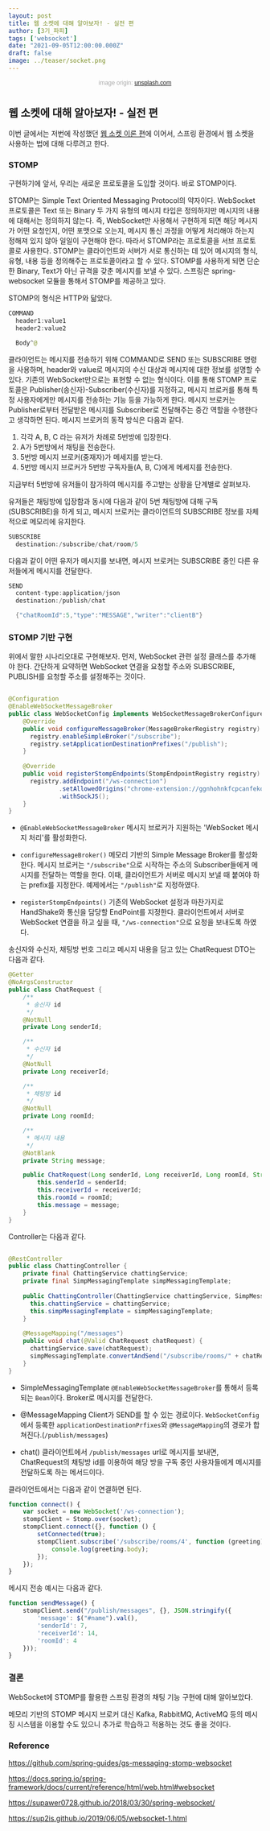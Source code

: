 ```yaml
---
layout: post  
title: 웹 소켓에 대해 알아보자! - 실전 편 
author: [3기_파피]
tags: ['websocket']
date: "2021-09-05T12:00:00.000Z"
draft: false 
image: ../teaser/socket.png
---
```


<p style="font-family: sans-serif; text-align: center; color: #aaa; margin-bottom: 3em; font-size: 85%">image origin: <a href="https://unsplash.com/photos/vT9zeLCOpps">unsplash.com</a></p>

## 웹 소켓에 대해 알아보자! - 실전 편

이번 글에서는 저번에 작성했던 [웹 소켓 이론 편](https://tecoble.techcourse.co.kr/post/2021-08-14-web-socket/)에 이어서, 스프링 환경에서 웹 소켓을 사용하는 법에 대해 다루려고 한다.

### STOMP

구현하기에 앞서, 우리는 새로운 프로토콜을 도입할 것이다. 바로 STOMP이다.

STOMP는 Simple Text Oriented Messaging Protocol의 약자이다. WebSocket 프로토콜은 Text 또는 Binary 두 가지 유형의 메시지 타입은 정의하지만 메시지의 내용에 대해서는 정의하지 않는다. 
즉, WebSocket만 사용해서 구현하게 되면 해당 메시지가 어떤 요청인지, 어떤 포맷으로 오는지, 메시지 통신 과정을 어떻게 처리해야 하는지 정해져 있지 않아 일일이 구현해야 한다.
따라서 STOMP라는 프로토콜을 서브 프로토콜로 사용한다. STOMP는 클라이언트와 서버가 서로 통신하는 데 있어 메시지의 형식, 유형, 내용 등을 정의해주는 프로토콜이라고 할 수 있다. 
STOMP를 사용하게 되면 단순한 Binary, Text가 아닌 규격을 갖춘 메시지를 보낼 수 있다.
스프링은 spring-websocket 모듈을 통해서 STOMP를 제공하고 있다.

STOMP의 형식은 HTTP와 닮았다.

```java
COMMAND
  header1:value1
  header2:value2

  Body^@
```

클라이언트는 메시지를 전송하기 위해 COMMAND로 SEND 또는 SUBSCRIBE 명령을 사용하며, header와 value로 메시지의 수신 대상과 메시지에 대한 정보를 설명할 수 있다. 기존의 WebSocket만으로는 표현할 수 없는 형식이다.
이를 통해 STOMP 프로토콜은 Publisher(송신자)-Subscriber(수신자)를 지정하고, 메시지 브로커를 통해 특정 사용자에게만 메시지를 전송하는 기능 등을 가능하게 한다.
메시지 브로커는 Publisher로부터 전달받은 메시지를 Subscriber로 전달해주는 중간 역할을 수행한다고 생각하면 된다.
메시지 브로커의 동작 방식은 다음과 같다.

1. 각각 A, B, C 라는 유저가 차례로 5번방에 입장한다.
2. A가 5번방에서 채팅을 전송한다.
3. 5번방 메시지 브로커(중재자)가 메세지를 받는다.
4. 5번방 메시지 브로커가 5번방 구독자들(A, B, C)에게 메세지를 전송한다.

지금부터 5번방에 유저들이 참가하여 메시지를 주고받는 상황을 단계별로 살펴보자.

유저들은 채팅방에 입장함과 동시에 다음과 같이 5번 채팅방에 대해 구독(SUBSCRIBE)을 하게 되고, 메시지 브로커는 클라이언트의 SUBSCRIBE 정보를 자체적으로 메모리에 유지한다.

```java
SUBSCRIBE
  destination:/subscribe/chat/room/5
```

다음과 같이 어떤 유저가 메시지를 보내면, 메시지 브로커는 SUBSCRIBE 중인 다른 유저들에게 메시지를 전달한다.

```java
SEND
  content-type:application/json
  destination:/publish/chat

  {"chatRoomId":5,"type":"MESSAGE","writer":"clientB"}
```

### STOMP 기반 구현

위에서 말한 시나리오대로 구현해보자. 먼저, WebSocket 관련 설정 클래스를 추가해야 한다.
간단하게 요약하면 WebSocket 연결을 요청할 주소와 SUBSCRIBE, PUBLISH를 요청할 주소를 설정해주는 것이다.

```java

@Configuration
@EnableWebSocketMessageBroker
public class WebSocketConfig implements WebSocketMessageBrokerConfigurer {
    @Override
    public void configureMessageBroker(MessageBrokerRegistry registry) {
      registry.enableSimpleBroker("/subscribe");
      registry.setApplicationDestinationPrefixes("/publish");
    }
    
    @Override
    public void registerStompEndpoints(StompEndpointRegistry registry) {
      registry.addEndpoint("/ws-connection")
              .setAllowedOrigins("chrome-extension://ggnhohnkfcpcanfekomdkjffnfcjnjam")
              .withSockJS();
    }
}
```

- `@EnableWebSocketMessageBroker`
  메시지 브로커가 지원하는 'WebSocket 메시지 처리'를 활성화한다. 
  
- `configureMessageBroker()`
  메모리 기반의 Simple Message Broker를 활성화한다. 메시지 브로커는 `"/subscribe"`으로 시작하는 주소의 Subscriber들에게 메시지를 전달하는 역할을 한다.
  이때, 클라이언트가 서버로 메시지 보낼 때 붙여야 하는 prefix를 지정한다. 예제에서는 `"/publish"`로 지정하였다.
  
- `registerStompEndpoints()`
  기존의 WebSocket 설정과 마찬가지로 HandShake와 통신을 담당할 EndPoint를 지정한다.
  클라이언트에서 서버로 WebSocket 연결을 하고 싶을 때, `"/ws-connection"`으로 요청을 보내도록 하였다.
  
송신자와 수신자, 채팅방 번호 그리고 메시지 내용을 담고 있는 ChatRequest DTO는 다음과 같다.

```java
@Getter
@NoArgsConstructor
public class ChatRequest {
    /**
     * 송신자 id
     */
    @NotNull
    private Long senderId;

    /**
     * 수신자 id
     */
    @NotNull
    private Long receiverId;

    /**
     * 채팅방 id
     */
    @NotNull
    private Long roomId;

    /**
     * 메시지 내용
     */
    @NotBlank
    private String message;

    public ChatRequest(Long senderId, Long receiverId, Long roomId, String message) {
        this.senderId = senderId;
        this.receiverId = receiverId;
        this.roomId = roomId;
        this.message = message;
    }
}

```

Controller는 다음과 같다.

```java

@RestController
public class ChattingController {
    private final ChattingService chattingService;
    private final SimpMessagingTemplate simpMessagingTemplate;
  
    public ChattingController(ChattingService chattingService, SimpMessagingTemplate simpMessagingTemplate) {
      this.chattingService = chattingService;
      this.simpMessagingTemplate = simpMessagingTemplate;
    }
    
    @MessageMapping("/messages")
    public void chat(@Valid ChatRequest chatRequest) {
      chattingService.save(chatRequest);
      simpMessagingTemplate.convertAndSend("/subscribe/rooms/" + chatRequest.getRoomId(), chatRequest.getMessage());
    }
}
```

- SimpleMessagingTemplate
  `@EnableWebSocketMessageBroker`를 통해서 등록되는 `Bean`이다. Broker로 메시지를 전달한다.
  
- @MessageMapping
  Client가 SEND를 할 수 있는 경로이다. `WebSocketConfig`에서 등록한 `applicationDestinationPrfixes`와 `@MessageMapping`의 경로가 합쳐진다.(`/publish/messages`)

- chat()
  클라이언트에서 `/publish/messages` url로 메시지를 보내면, ChatRequest의 채팅방 id를 이용하여 해당 방을 구독 중인 사용자들에게 메시지를 전달하도록 하는 메서드이다.

클라이언트에서는 다음과 같이 연결하면 된다.

```javascript
function connect() {
    var socket = new WebSocket('/ws-connection');
    stompClient = Stomp.over(socket);
    stompClient.connect({}, function () {
        setConnected(true);
        stompClient.subscribe('/subscribe/rooms/4', function (greeting) {
            console.log(greeting.body);
        });
    });
}
```

메시지 전송 예시는 다음과 같다.

```javascript
function sendMessage() {
    stompClient.send("/publish/messages", {}, JSON.stringify({
        'message': $("#name").val(),
        'senderId': 7,
        'receiverId': 14,
        'roomId': 4
    }));
}
```
  
### 결론

WebSocket에 STOMP를 활용한 스프링 환경의 채팅 기능 구현에 대해 알아보았다.

메모리 기반의 STOMP 메시지 브로커 대신 Kafka, RabbitMQ, ActiveMQ 등의 메시징 시스템을 이용할 수도 있으니 추가로 학습하고 적용하는 것도 좋을 것이다.

### Reference

https://github.com/spring-guides/gs-messaging-stomp-websocket

https://docs.spring.io/spring-framework/docs/current/reference/html/web.html#websocket

https://supawer0728.github.io/2018/03/30/spring-websocket/

https://sup2is.github.io/2019/06/05/websocket-1.html
